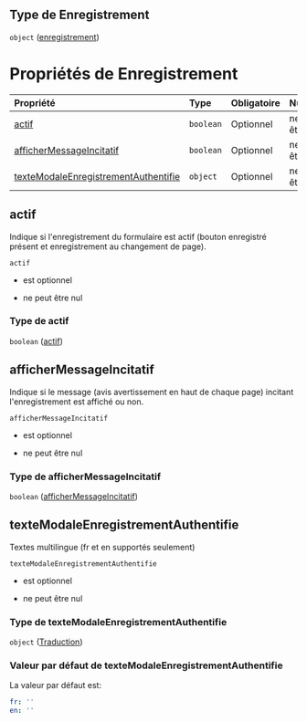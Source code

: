 ## Type de Enregistrement

`object` ([enregistrement](frw-form-definitions-enregistrement.md))

# Propriétés de Enregistrement

| Propriété                                                                     | Type      | Obligatoire | Nullable         | Défini par                                                                                                                                                                      |
| :---------------------------------------------------------------------------- | :-------- | :---------- | :--------------- | :------------------------------------------------------------------------------------------------------------------------------------------------------------------------------ |
| [actif](#actif)                                                               | `boolean` | Optionnel   | ne peut être nul | [Fichier formulaire](frw-form-definitions-enregistrement-properties-actif.md "schemas/form#/definitions/Enregistrement/properties/actif")                                       |
| [afficherMessageIncitatif](#affichermessageincitatif)                         | `boolean` | Optionnel   | ne peut être nul | [Fichier formulaire](frw-form-definitions-enregistrement-properties-affichermessageincitatif.md "schemas/form#/definitions/Enregistrement/properties/afficherMessageIncitatif") |
| [texteModaleEnregistrementAuthentifie](#textemodaleenregistrementauthentifie) | `object`  | Optionnel   | ne peut être nul | [Fichier formulaire](frw-form-definitions-traduction.md "schemas/form#/definitions/Enregistrement/properties/texteModaleEnregistrementAuthentifie")                             |

## actif

Indique si l'enregistrement du formulaire est actif (bouton enregistré présent et enregistrement au changement de page).

`actif`

*   est optionnel

*   ne peut être nul

### Type de actif

`boolean` ([actif](frw-form-definitions-enregistrement-properties-actif.md))

## afficherMessageIncitatif

Indique si le message (avis avertissement en haut de chaque page) incitant l'enregistrement est affiché ou non.

`afficherMessageIncitatif`

*   est optionnel

*   ne peut être nul

### Type de afficherMessageIncitatif

`boolean` ([afficherMessageIncitatif](frw-form-definitions-enregistrement-properties-affichermessageincitatif.md))

## texteModaleEnregistrementAuthentifie

Textes multilingue (fr et en supportés seulement)

`texteModaleEnregistrementAuthentifie`

*   est optionnel

*   ne peut être nul

### Type de texteModaleEnregistrementAuthentifie

`object` ([Traduction](frw-form-definitions-traduction.md))

### Valeur par défaut de texteModaleEnregistrementAuthentifie

La valeur par défaut est:

```yaml
fr: ''
en: ''

```
